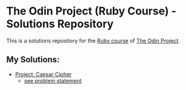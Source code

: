 # The Odin Project (Ruby Course) - Solutions Repository

This is a solutions repository for the [Ruby course](https://www.theodinproject.com/paths/full-stack-ruby-on-rails/courses/ruby) of [The Odin Project](https://www.theodinproject.com/).

## My Solutions: 
 * [Project: Caesar Cipher](https://github.com/jalalk97/odin-ruby-exercises/tree/main/caesar-cipher)
   - [see problem statement](https://www.theodinproject.com/lessons/ruby-caesar-cipher)
